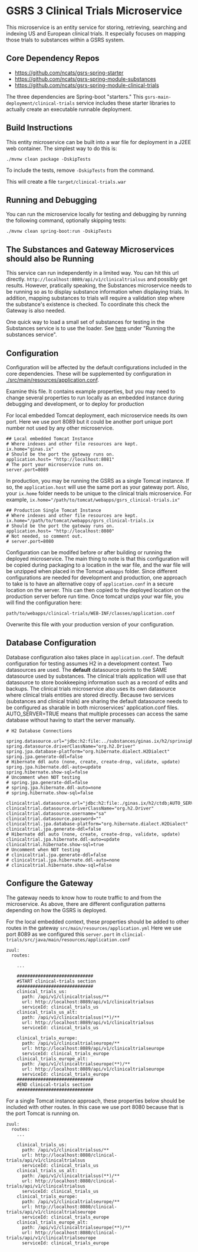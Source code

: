 # GSRS 3 Clinical Trials Microservice

This microservice is an entity service for storing, retrieving, searching and indexing US and European clinical trials. It especially focuses on mapping those trials to substances within a GSRS system.

## Core Dependency Repos

- https://github.com/ncats/gsrs-spring-starter
- https://github.com/ncats/gsrs-spring-module-substances
- https://github.com/ncats/gsrs-spring-module-clinical-trials

The three dependencies are Spring-boot "starters." This `gsrs-main-deployment/clinical-trials` service includes these starter libraries to actually create an executable runnable deployment.    

## Build Instructions

This entity microservice can be built into a war file for deployment in a J2EE web container. The simplest way to do this is:

```
./mvnw clean package -DskipTests
```

To include the tests, remove `-DskipTests` from the command. 

This will create a file `target/clinical-trials.war` 

## Running and Debugging

You can run the microservice locally for testing and debugging by running the following command, optionally skipping tests:

```
./mvnw clean spring-boot:run -DskipTests
```

## The Substances and Gateway Microservices should also be Running

This service can run independently in a limited way. You can hit this url directly. `http://localhost:8089/api/v1/clinicaltrialsus` and possibly get results.  However, pratically speaking, the Substances microservice needs to be running so as to display substance information when displaying trials. In addition, mapping substances to trials will require a validation step where the substance's existence is checked. To coordinate this check the Gateway is also needed.

One quick way to load a small set of substances for testing in the Substances service is to use the loader. See [here](../README.md) under "Running the substances service".

## Configuration

Configuration will be affected by the default configurations included in the core dependencies. These will be supplemented by configuration in  [./src/main/resources/application.conf](./src/main/resources/application.conf).  

Examine this file.  It contains example properties, but you may need to change several properties to run locally as an embedded instance during debugging and development, or to deploy for production

For local embedded Tomcat deployment, each microservice needs its own port. Here we use port 8089 but it could be another port unique port number not used by any other microservice.   

```
## Local embedded Tomcat Instance
# Where indexes and other file resources are kept.
ix.home="ginas.ix"
# Should be the port the gateway runs on.
application.host= "http://localhost:8081"
# The port your microservice runs on.
server.port=8089
``` 

In production, you may be running the GSRS as a single Tomcat instance.  If so, the `application.host` will use the same port as your gateway port. Also, your `ix.home` folder needs to be unique to the clinical trials microservice.  For example, `ix.home="/path/to/tomcat/webapps/gsrs_clinical-trials.ix"`

```
## Production Single Tomcat Instance
# Where indexes and other file resources are kept.
ix.home="/path/to/tomcat/webapps/gsrs_clinical-trials.ix
# Should be the port the gateway runs on.
application.host= "http://localhost:8080"
# Not needed, so comment out.
# server.port=8080
``` 


Configuration can be modifed before or after building or running the deployed microservice.  The main thing to note is that this configuration will be copied during packaging to a location in the war file, and the war file will be unzipped when placed in the Tomcat `webapps` folder.  Since different configurations are needed for development and production, one approach to take is to have an alternative copy of `application.conf` in a secure location on the server. This can then copied to the deployed location on the production server before run time.  Once tomcat unzips your war file, you will find the configuration here:    

```
path/to/webapps/clinical-trials/WEB-INF/classes/application.conf
```

Overwrite this file with your production version of your configuration.


## Database Configuration

Database configuration also takes place in `application.conf`.  The default configuration for testing assumes H2 in a development context. Two datasources are used.  The **default** datasource points to the SAME datasource used by substances. The clinical trials application will use that datasource to store bookkeeping information such as a record of edits and backups.  The clinical trials microservice also uses its own datasource where clinical trials entities are stored directly.  Because two services (substances and clinical trials) are sharing the default datasource needs to be configured as sharable in both microservices' application.conf files.  AUTO_SERVER=TRUE means that multiple processes can access the same database without having to start the server manually.

```
# H2 Database Connections

spring.datasource.url="jdbc:h2:file:../substances/ginas.ix/h2/sprinxight;AUTO_SERVER=TRUE"
spring.datasource.driverClassName="org.h2.Driver"
spring.jpa.database-platform="org.hibernate.dialect.H2Dialect"
spring.jpa.generate-ddl=false
# Hibernate ddl auto (none, create, create-drop, validate, update)
spring.jpa.hibernate.ddl-auto=update
spring.hibernate.show-sql=false
# Uncomment when NOT testing
# spring.jpa.generate-ddl=false
# spring.jpa.hibernate.ddl-auto=none
# spring.hibernate.show-sql=false

clinicaltrial.datasource.url="jdbc:h2:file:./ginas.ix/h2/ctdb;AUTO_SERVER=TRUE"
clinicaltrial.datasource.driverClassName="org.h2.Driver"
clinicaltrial.datasource.username="sa"
clinicaltrial.datasource.password=""
clinicaltrial.jpa.database-platform="org.hibernate.dialect.H2Dialect"
clinicaltrial.jpa.generate-ddl=false
# Hibernate ddl auto (none, create, create-drop, validate, update)
clinicaltrial.jpa.hibernate.ddl-auto=update
clinicaltrial.hibernate.show-sql=true
# Uncomment when NOT testing
# clinicaltrial.jpa.generate-ddl=false
# clinicaltrial.jpa.hibernate.ddl-auto=none
# clinicaltrial.hibernate.show-sql=false

```

## Configure the Gateway

The gateway needs to know how to route traffic to and from the microservice.  As above, there are different configuration patterns depending on how the GSRS is deployed. 

For the local embedded context, these properties should be added to other routes in the gateway `src/main/resources/application.yml`  Here we use port 8089 as we configured this `server.port` in `clincial-trials/src/java/main/resources/application.conf`

```
zuul:
  routes:

    ...
  
    #############################
    #START clinical-trials section
    #############################
    clinical_trials_us:
      path: /api/v1/clinicaltrialsus/**
      url: http://localhost:8089/api/v1/clinicaltrialsus
      serviceId: clinical_trials_us
    clinical_trials_us_alt:
      path: /api/v1/clinicaltrialsus(**)/**
      url: http://localhost:8089/api/v1/clinicaltrialsus
      serviceId: clinical_trials_us

    clinical_trials_europe:
      path: /api/v1/clinicaltrialseurope/**
      url: http://localhost:8089/api/v1/clinicaltrialseurope
      serviceId: clinical_trials_europe
    clinical_trials_europe_alt:
      path: /api/v1/clinicaltrialseurope(**)/**
      url: http://localhost:8089/api/v1/clinicaltrialseurope
      serviceId: clinical_trials_europe
    #############################
    #END clinical-trials section
    #############################
```

For a single Tomcat instance approach, these properties below should be included with other routes.  In this case we use port 8080 because that is the port Tomcat is running on.    

```
zuul:
  routes:
    ...
    
    clinical_trials_us:
      path: /api/v1/clinicaltrialsus/**
      url: http://localhost:8080/clinical-trials/api/v1/clinicaltrialsus
      serviceId: clinical_trials_us
    clinical_trials_us_alt:
      path: /api/v1/clinicaltrialsus(**)/**
      url: http://localhost:8080/clinical-trials/api/v1/clinicaltrialsus
      serviceId: clinical_trials_us
    clinical_trials_europe:
      path: /api/v1/clinicaltrialseurope/**
      url: http://localhost:8080/clinical-trials/api/v1/clinicaltrialseurope
      serviceId: clinical_trials_europe
    clinical_trials_europe_alt:
      path: /api/v1/clinicaltrialseurope(**)/**
      url: http://localhost:8080/clinical-trials/api/v1/clinicaltrialseurope
      serviceId: clinical_trials_europe

```



